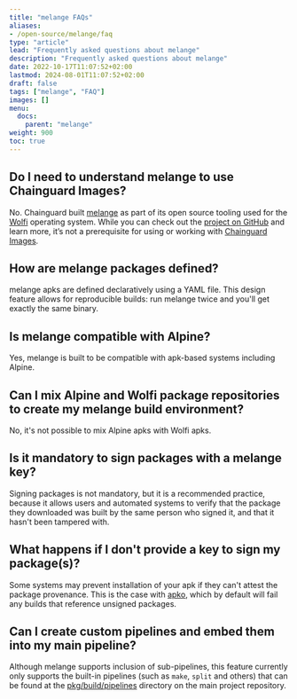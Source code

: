 ```yaml
---
title: "melange FAQs"
aliases:
- /open-source/melange/faq
type: "article"
lead: "Frequently asked questions about melange"
description: "Frequently asked questions about melange"
date: 2022-10-17T11:07:52+02:00
lastmod: 2024-08-01T11:07:52+02:00
draft: false
tags: ["melange", "FAQ"]
images: []
menu:
  docs:
    parent: "melange"
weight: 900
toc: true
---
```


## Do I need to understand melange to use Chainguard Images?
No. Chainguard built [melange](https://github.com/chainguard-dev/melange) as part of its open source tooling used for the [Wolfi](/open-source/wolfi) operating system. While you can check out the [project on GitHub](https://github.com/chainguard-dev/melange) and learn more, it’s not a prerequisite for using or working with [Chainguard Images](/chainguard/chainguard-images).

## How are melange packages defined?
melange apks are defined declaratively using a YAML file. This design feature allows for reproducible builds: run melange twice and you'll get exactly the same binary.

## Is melange compatible with Alpine?
Yes, melange is built to be compatible with apk-based systems including Alpine.

## Can I mix Alpine and Wolfi package repositories to create my melange build environment?
No, it's not possible to mix Alpine apks with Wolfi apks.

## Is it mandatory to sign packages with a melange key?
Signing packages is not mandatory, but it is a recommended practice, because it allows users and automated systems to verify that the package they downloaded was built by the same person who signed it, and that it hasn't been tampered with.

## What happens if I don't provide a key to sign my package(s)?
Some systems may prevent installation of your apk if they can't attest the package provenance. This is the case with [apko](https://github.com/chainguard-dev/apko), which by default will fail any builds that reference unsigned packages.

## Can I create custom pipelines and embed them into my main pipeline?
Although melange supports inclusion of sub-pipelines, this feature currently only supports the built-in pipelines (such as `make`, `split` and others) that can be found at the [pkg/build/pipelines](https://github.com/chainguard-dev/melange/tree/main/pkg/build/pipelines) directory on the main project repository.

